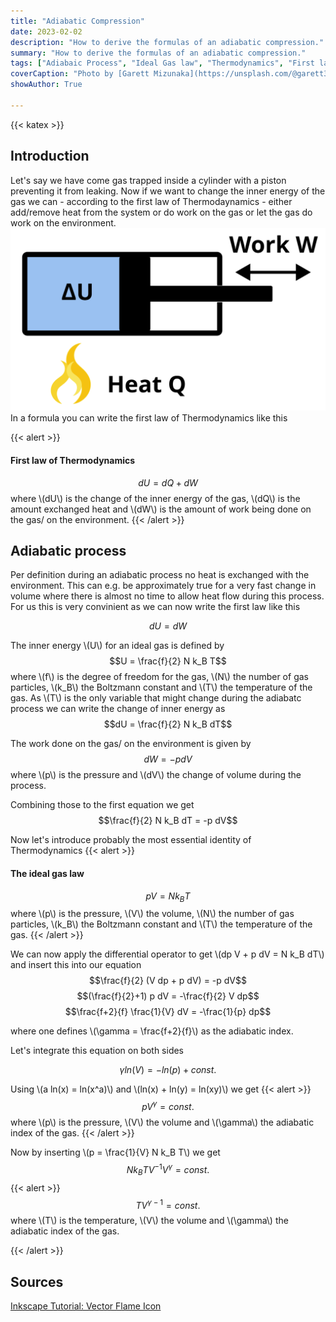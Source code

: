```yaml
---
title: "Adiabatic Compression"
date: 2023-02-02
description: "How to derive the formulas of an adiabatic compression."
summary: "How to derive the formulas of an adiabatic compression."
tags: ["Adiabaic Process", "Ideal Gas law", "Thermodynamics", "First law of Thermodynamics", "Adiabatic", "Heat", "Inner Energy", "Work"]
coverCaption: "Photo by [Garett Mizunaka](https://unsplash.com/@garett3) on [Unsplash](https://unsplash.com/)"
showAuthor: True

---
```


{{< katex >}}
## Introduction

Let's say we have come gas trapped inside a cylinder with a piston preventing it from leaking. Now if we want to change the inner energy of the gas we can - according to the first law of Thermodaynamics - either add/remove heat from the system or do work on the gas or let the gas do work on the environment.
![Piston](piston.svg)
In a formula you can write the first law of Thermodynamics like this

{{< alert >}}
#### First law of Thermodynamics
$$dU = dQ + dW$$
where \\(dU\\) is the change of the inner energy of the gas, \\(dQ\\) is the amount exchanged heat and \\(dW\\) is the amount of work being done on the gas/ on the environment.
{{< /alert >}}

## Adiabatic process

Per definition during an adiabatic process no heat is exchanged with the environment. This can e.g. be approximately true for a very fast change in volume where there is almost no time to allow heat flow during this process.
For us this is very convinient as we can now write the first law like this

$$dU = dW$$

The inner energy \\(U\\) for an ideal gas is defined by
$$U = \frac{f}{2} N k_B T$$
where \\(f\\) is the degree of freedom for the gas, 
\\(N\\) the number of gas particles, \\(k_B\\) the Boltzmann constant and \\(T\\) the temperature of the gas.
As \\(T\\) is the only variable that might change during the adiabatc process we can write the change of inner energy as
$$dU = \frac{f}{2} N k_B dT$$

The work done on the gas/ on the environment is given by
$$dW = -p dV$$
where \\(p\\) is the pressure and \\(dV\\) the change of volume during the process.

Combining those to the first equation we get
$$\frac{f}{2} N k_B dT = -p dV$$


Now let's introduce probably the most essential identity of Thermodynamics
{{< alert >}}
#### The ideal gas law
$$p V = N k_B T$$
where \\(p\\) is the pressure, \\(V\\) the volume, \\(N\\) the number of gas particles, \\(k_B\\) the Boltzmann constant and \\(T\\) the temperature of the gas.
{{< /alert >}}

We can now apply the differential operator to get \\(dp V + p dV = N k_B dT\\) and insert this into our equation
$$\frac{f}{2} (V dp + p dV)  = -p dV$$
$$(\frac{f}{2}+1) p dV = -\frac{f}{2} V dp$$
$$\frac{f+2}{f} \frac{1}{V} dV = -\frac{1}{p} dp$$

where one defines \\(\gamma = \frac{f+2}{f}\\) as the adiabatic index.

Let's integrate this equation on both sides

$$\gamma ln(V) = -ln(p) + const.$$

Using \\(a ln(x) = ln(x^a)\\) and \\(ln(x) + ln(y) = ln(xy)\\) we get
{{< alert >}}
$$p V^\gamma = const.$$
where \\(p\\) is the pressure, \\(V\\) the volume and \\(\gamma\\) the adiabatic index of the gas.
{{< /alert >}}

Now by inserting \\(p = \frac{1}{V} N k_B T\\) we get
$$N k_B T V^{-1} V^\gamma = const.$$
{{< alert >}}
$$ T V^{\gamma-1} = const.$$
where \\(T\\) is the temperature, \\(V\\) the volume and \\(\gamma\\) the adiabatic index of the gas.

{{< /alert >}}


## Sources

[Inkscape Tutorial: Vector Flame Icon](https://invidious.snopyta.org/watch?v=UjmER3xMC0o)
